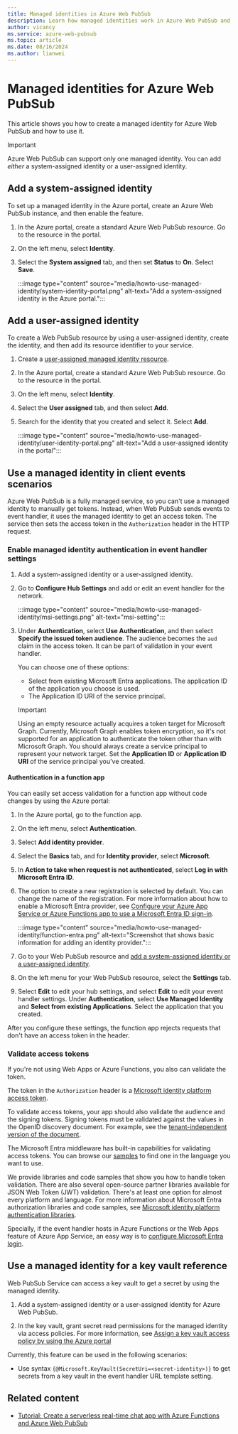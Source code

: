 ```yaml
---
title: Managed identities in Azure Web PubSub
description: Learn how managed identities work in Azure Web PubSub and how to use a managed identity in a serverless scenario.
author: vicancy
ms.service: azure-web-pubsub
ms.topic: article
ms.date: 08/16/2024
ms.author: lianwei
---
```


# Managed identities for Azure Web PubSub

This article shows you how to create a managed identity for Azure Web PubSub and how to use it.

> [!IMPORTANT]
> Azure Web PubSub can support only one managed identity. You can add *either* a system-assigned identity or a user-assigned identity.

## Add a system-assigned identity

To set up a managed identity in the Azure portal, create an Azure Web PubSub instance, and then enable the feature.

1. In the Azure portal, create a standard Azure Web PubSub resource. Go to the resource in the portal.

1. On the left menu, select **Identity**.

1. Select the **System assigned** tab, and then set **Status** to **On**. Select **Save**.

   :::image type="content" source="media/howto-use-managed-identity/system-identity-portal.png" alt-text="Add a system-assigned identity in the Azure portal.":::

## Add a user-assigned identity

To create a Web PubSub resource by using a user-assigned identity, create the identity, and then add its resource identifier to your service.

1. Create a [user-assigned managed identity resource](../active-directory/managed-identities-azure-resources/how-to-manage-ua-identity-portal.md#create-a-user-assigned-managed-identity).

1. In the Azure portal, create a standard Azure Web PubSub resource. Go to the resource in the portal.

1. On the left menu, select **Identity**.

1. Select the **User assigned** tab, and then select **Add**.

1. Search for the identity that you created and select it. Select **Add**.

   :::image type="content" source="media/howto-use-managed-identity/user-identity-portal.png" alt-text="Add a user-assigned identity in the portal":::

## Use a managed identity in client events scenarios

Azure Web PubSub is a fully managed service, so you can't use a managed identity to manually get tokens. Instead, when Web PubSub sends events to event handler, it uses the managed identity to get an access token. The service then sets the access token in the `Authorization` header in the HTTP request.

### Enable managed identity authentication in event handler settings

1. Add a system-assigned identity or a user-assigned identity.

1. Go to **Configure Hub Settings** and add or edit an event handler for the network.

   :::image type="content" source="media/howto-use-managed-identity/msi-settings.png" alt-text="msi-setting":::

1. Under **Authentication**, select **Use Authentication**, and then select **Specify the issued token audience**. The audience becomes the `aud` claim in the access token. It can be part of validation in your event handler.

   You can choose one of these options:

   - Select from existing Microsoft Entra applications. The application ID of the application you choose is used.
   - The Application ID URI of the service principal.

   > [!IMPORTANT]
   > Using an empty resource actually acquires a token target for Microsoft Graph. Currently, Microsoft Graph enables token encryption, so it's not supported for an application to authenticate the token other than with Microsoft Graph. You should always create a service principal to represent your network target. Set the **Application ID** or **Application ID URI** of the service principal you've created.

#### Authentication in a function app

You can easily set access validation for a function app without code changes by using the Azure portal:

1. In the Azure portal, go to the function app.
1. On the left menu, select **Authentication**.
1. Select **Add identity provider**.
1. Select the **Basics** tab, and for **Identity provider**, select **Microsoft**.
1. In **Action to take when request is not authenticated**, select **Log in with Microsoft Entra ID**.
1. The option to create a new registration is selected by default. You can change the name of the registration. For more information about how to enable a Microsoft Entra provider, see [Configure your Azure App Service or Azure Functions app to use a Microsoft Entra ID sign-in](../app-service/configure-authentication-provider-aad.md).

   :::image type="content" source="media/howto-use-managed-identity/function-entra.png" alt-text="Screenshot that shows basic information for adding an identity provider.":::
1. Go to your Web PubSub resource and [add a system-assigned identity or a user-assigned identity](howto-use-managed-identity.md#add-a-system-assigned-identity).
1. On the left menu for your Web PubSub resource, select the **Settings** tab.
1. Select **Edit** to edit your hub settings, and select **Edit** to edit your event handler settings. Under **Authentication**, select **Use Managed Identity** and **Select from existing Applications**. Select the application that you created.

After you configure these settings, the function app rejects requests that don't have an access token in the header.

### Validate access tokens

If you're not using Web Apps or Azure Functions, you also can validate the token.

The token in the `Authorization` header is a [Microsoft identity platform access token](../active-directory/develop/access-tokens.md).

To validate access tokens, your app should also validate the audience and the signing tokens. Signing tokens must be validated against the values in the OpenID discovery document. For example, see the [tenant-independent version of the document](https://login.microsoftonline.com/common/.well-known/openid-configuration).

The Microsoft Entra middleware has built-in capabilities for validating access tokens. You can browse our [samples](../active-directory/develop/sample-v2-code.md) to find one in the language you want to use.

We provide libraries and code samples that show you how to handle token validation. There are also several open-source partner libraries available for JSON Web Token (JWT) validation. There's at least one option for almost every platform and language. For more information about Microsoft Entra authorization libraries and code samples, see [Microsoft identity platform authentication libraries](../active-directory/develop/reference-v2-libraries.md).

Specially, if the event handler hosts in Azure Functions or the Web Apps feature of Azure App Service, an easy way is to [configure Microsoft Entra login](../app-service/configure-authentication-provider-aad.md).

## Use a managed identity for a key vault reference

Web PubSub Service can access a key vault to get a secret by using the managed identity.

1. Add a system-assigned identity or a user-assigned identity for Azure Web PubSub.

1. In the key vault, grant secret read permissions for the managed identity via access policies. For more information, see [Assign a key vault access policy by using the Azure portal](/azure/key-vault/general/assign-access-policy-portal)

Currently, this feature can be used in the following scenarios:

- Use syntax `{@Microsoft.KeyVault(SecretUri=<secret-identity>)}` to get secrets from a key vault in the event handler URL template setting.

## Related content

- [Tutorial: Create a serverless real-time chat app with Azure Functions and Azure Web PubSub](quickstart-serverless.md)
